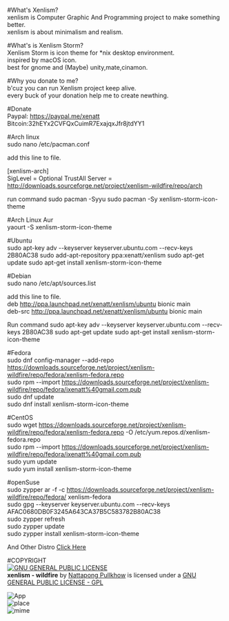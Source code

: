 #What's Xenlism?         
xenlism is Computer Graphic And Programming project to make something better.    
xenlism is about minimalism and realism.   

 
#What's is Xenlism Storm?       
Xenlism Storm is icon theme for *nix desktop environment.   
inspired by macOS icon.   
best for gnome and (Maybe) unity,mate,cinamon.   

#Why you donate to me?   
b'cuz you can run Xenlism project keep alive.   
every buck of your donation help me to create newthing.   


#Donate   
Paypal: https://paypal.me/xenatt  
Bitcoin:32hEYx2CVFQxCuimR7ExajqxJfr8jtdYY1    

  
#Arch linux       
sudo nano /etc/pacman.conf    

add this line to file.

[xenlism-arch]     
SigLevel = Optional TrustAll
Server = http://downloads.sourceforge.net/project/xenlism-wildfire/repo/arch

run command
sudo pacman -Syyu
sudo pacman -Sy xenlism-storm-icon-theme

#Arch Linux Aur    
yaourt -S xenlism-storm-icon-theme      


#Ubuntu     
sudo apt-key adv --keyserver keyserver.ubuntu.com --recv-keys 2B80AC38
sudo add-apt-repository ppa:xenatt/xenlism
sudo apt-get update
sudo apt-get install xenlism-storm-icon-theme

#Debian     
sudo nano /etc/apt/sources.list      

add this line to file.     
deb http://ppa.launchpad.net/xenatt/xenlism/ubuntu bionic main      
deb-src http://ppa.launchpad.net/xenatt/xenlism/ubuntu bionic main       

Run command
sudo apt-key adv --keyserver keyserver.ubuntu.com --recv-keys 2B80AC38
sudo apt-get update
sudo apt-get install xenlism-storm-icon-theme

#Fedora       
sudo dnf config-manager --add-repo https://downloads.sourceforge.net/project/xenlism-wildfire/repo/fedora/xenlism-fedora.repo     
sudo rpm --import https://downloads.sourceforge.net/project/xenlism-wildfire/repo/fedora/ixenatt%40gmail.com.pub     
sudo dnf update    
sudo dnf install xenlism-storm-icon-theme     


#CentOS       
sudo wget https://downloads.sourceforge.net/project/xenlism-wildfire/repo/fedora/xenlism-fedora.repo -O /etc/yum.repos.d/xenlism-fedora.repo    
sudo rpm --import https://downloads.sourceforge.net/project/xenlism-wildfire/repo/fedora/ixenatt%40gmail.com.pub       
sudo yum update     
sudo yum install xenlism-storm-icon-theme    

#openSuse                       
sudo zypper ar -f -c https://downloads.sourceforge.net/project/xenlism-wildfire/repo/fedora/ xenlism-fedora                   
sudo gpg --keyserver keyserver.ubuntu.com --recv-keys AFAC0680DB0F3245A643CA37B5C583782B80AC38                 
sudo zypper refresh                         
sudo zypper update                        
sudo zypper install xenlism-storm-icon-theme                     

And Other Distro [Click Here](https://xenlism.github.io/wildfire)


#COPYRIGHT                       
[![GNU GENERAL PUBLIC LICENSE](http://www.gnu.org/graphics/gplv3-127x51.png)](https://www.gnu.org/licenses/gpl.txt/)               
**xenlism - wildfire** by [Nattapong Pullkhow](https://plus.google.com/+NattapongPullkhow/) is licensed under a [GNU GENERAL PUBLIC LICENSE - GPL](https://www.gnu.org/licenses/gpl.txt)            


![App](https://raw.githubusercontent.com/xenlism/Storm/master/screenshot/storm_app_cover.png)  
![place](https://raw.githubusercontent.com/xenlism/Storm/master/screenshot/storm_place_cover.png)  
![mime](https://raw.githubusercontent.com/xenlism/Storm/master/screenshot/storm_mime_cover.png)   



